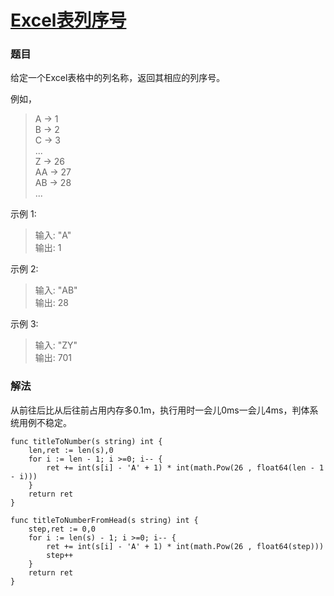 # [Excel表列序号](https://leetcode-cn.com/problems/excel-sheet-column-number/)

### 题目

给定一个Excel表格中的列名称，返回其相应的列序号。


例如，

>  A -> 1  
   B -> 2    
   C -> 3   
   ...  
   Z -> 26  
   AA -> 27  
   AB -> 28   
   ...    

示例 1:

>输入: "A"  
输出: 1

示例 2:  

>输入: "AB"  
输出: 28

示例 3:  

>输入: "ZY"  
输出: 701

### 解法

从前往后比从后往前占用内存多0.1m，执行用时一会儿0ms一会儿4ms，判体系统用例不稳定。

```
func titleToNumber(s string) int {
	len,ret := len(s),0
	for i := len - 1; i >=0; i-- {
		ret += int(s[i] - 'A' + 1) * int(math.Pow(26 , float64(len - 1 - i)))
	}
	return ret
}

func titleToNumberFromHead(s string) int {
	step,ret := 0,0
	for i := len(s) - 1; i >=0; i-- {
		ret += int(s[i] - 'A' + 1) * int(math.Pow(26 , float64(step)))
		step++
	}
	return ret
}
```
